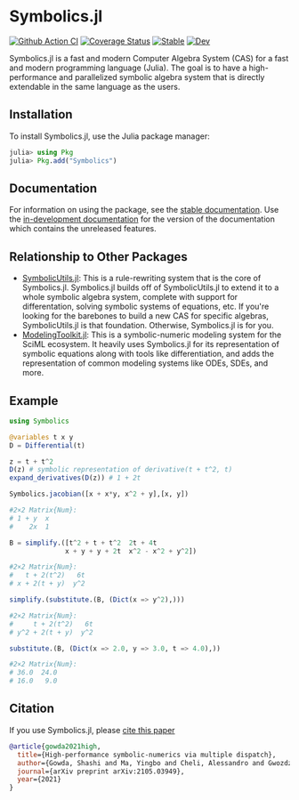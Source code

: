 # Symbolics.jl

[![Github Action CI](https://github.com/JuliaSymbolics/Symbolics.jl/workflows/CI/badge.svg)](https://github.com/JuliaSymbolics/Symbolics.jl/actions)
[![Coverage Status](https://coveralls.io/repos/github/JuliaSymbolics/ModelingToolkit.jl/badge.svg?branch=master)](https://coveralls.io/github/JuliaSymbolics/Symbolics.jl?branch=master)
[![Stable](https://img.shields.io/badge/docs-stable-blue.svg)](https://symbolics.juliasymbolics.org/stable/)
[![Dev](https://img.shields.io/badge/docs-dev-blue.svg)](https://symbolics.juliasymbolics.org/dev/)

Symbolics.jl is a fast and modern Computer Algebra System (CAS) for a fast and modern
programming language (Julia). The goal is to have a high-performance and parallelized
symbolic algebra system that is directly extendable in the same language as the users.

## Installation

To install Symbolics.jl, use the Julia package manager:

```julia
julia> using Pkg
julia> Pkg.add("Symbolics")
```

## Documentation

For information on using the package, see the [stable documentation](https://juliasymbolics.github.io/Symbolics.jl/dev/).
Use the [in-development documentation](https://juliasymbolics.github.io/Symbolics.jl/dev/)
for the version of the documentation which contains the unreleased features.

## Relationship to Other Packages

- [SymbolicUtils.jl](https://github.com/JuliaSymbolics/SymbolicUtils.jl): This is a
  rule-rewriting system that is the core of Symbolics.jl. Symbolics.jl builds off of
  SymbolicUtils.jl to extend it to a whole symbolic algebra system, complete with
  support for differentation, solving symbolic systems of equations, etc. If you're
  looking for the barebones to build a new CAS for specific algebras, SymbolicUtils.jl
  is that foundation. Otherwise, Symbolics.jl is for you.
- [ModelingToolkit.jl](https://github.com/SciML/ModelingToolkit.jl): This is a
  symbolic-numeric modeling system for the SciML ecosystem. It heavily uses Symbolics.jl
  for its representation of symbolic equations along with tools like differentiation,
  and adds the representation of common modeling systems like ODEs, SDEs, and more.

## Example

```julia
using Symbolics

@variables t x y
D = Differential(t)

z = t + t^2
D(z) # symbolic representation of derivative(t + t^2, t)
expand_derivatives(D(z)) # 1 + 2t

Symbolics.jacobian([x + x*y, x^2 + y],[x, y])

#2×2 Matrix{Num}:
# 1 + y  x
#    2x  1

B = simplify.([t^2 + t + t^2  2t + 4t
              x + y + y + 2t  x^2 - x^2 + y^2])

#2×2 Matrix{Num}:
#   t + 2(t^2)   6t
# x + 2(t + y)  y^2

simplify.(substitute.(B, (Dict(x => y^2),)))

#2×2 Matrix{Num}:
#     t + 2(t^2)   6t
# y^2 + 2(t + y)  y^2

substitute.(B, (Dict(x => 2.0, y => 3.0, t => 4.0),))

#2×2 Matrix{Num}:
# 36.0  24.0
# 16.0   9.0
```

## Citation

If you use Symbolics.jl, please [cite this paper](https://arxiv.org/abs/2105.03949)

```bib
@article{gowda2021high,
  title={High-performance symbolic-numerics via multiple dispatch},
  author={Gowda, Shashi and Ma, Yingbo and Cheli, Alessandro and Gwozdz, Maja and Shah, Viral B and Edelman, Alan and Rackauckas, Christopher},
  journal={arXiv preprint arXiv:2105.03949},
  year={2021}
}
```
